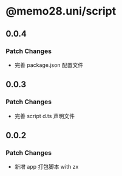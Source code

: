 # @memo28.uni/script

## 0.0.4

### Patch Changes

- 完善 package.json 配置文件

## 0.0.3

### Patch Changes

- 完善 script d.ts 声明文件

## 0.0.2

### Patch Changes

- 新增 app 打包脚本 with zx
